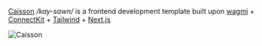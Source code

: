 [Caisson](https://github.com/public-assembly/caisson) */kay-sawn/* is a frontend development template built upon [wagmi](https://wagmi.sh) + [ConnectKit](https://docs.family.co/connectkit) + [Tailwind](https://tailwindcss.com/) + [Next.js](https://nextjs.org)

![Caisson](https://user-images.githubusercontent.com/37086973/233880064-54fe149a-3d39-404a-a436-748b8d812b78.png)
